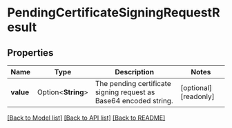 # PendingCertificateSigningRequestResult

## Properties

Name | Type | Description | Notes
------------ | ------------- | ------------- | -------------
**value** | Option<**String**> | The pending certificate signing request as Base64 encoded string. | [optional][readonly]

[[Back to Model list]](../README.md#documentation-for-models) [[Back to API list]](../README.md#documentation-for-api-endpoints) [[Back to README]](../README.md)


